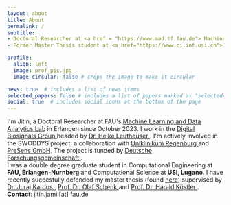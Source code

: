 ```yaml
---
layout: about
title: About
permalink: /
subtitle: 
- Doctoral Researcher at <a href = "https://www.mad.tf.fau.de"> Machine Learning and Data Analytics Lab</a> at FAU, Erlangen.<br>
- Former Master Thesis student at <a href="https://www.ci.inf.usi.ch">Institute of Computing (CI)</a> at USI, Lugano.

profile:
  align: left
  image: prof_pic.jpg
  image_circular: false # crops the image to make it circular

news: true  # includes a list of news items
selected_papers: false # includes a list of papers marked as "selected={true}"
social: true  # includes social icons at the bottom of the page
---
```


I'm Jitin, a Doctoral Researcher at FAU's <a href = "https://www.mad.tf.fau.de"> Machine Learning and Data Analytics Lab</a> in Erlangen since October 2023. I work in the <a href="https://www.mad.tf.fau.de/research/groups/digital-health-biosignals/"> Digital Biosignals Group </a> headed by <a href="http://leutheuser.eu"> Dr. Heike Leutheuser </a>. I'm actively involved in the SWODDYS project, a collaboration with <a href="https://www.ukr.de/en/"> Uniklinikum Regenburg </a> and <a href="https://www.presens.de"> PreSens GmbH</a>. The project is funded by <a href="http://dfg.de"> Deutsche Forschungsgemeinschaft </a>.
<br>
I was a double degree graduate student in Computational Engineering at **FAU, Erlangen-Nurnberg** and Computational Science at **USI, Lugano**. I have recently succesfully defended my master thesis (found  <a href="https://thesis.bul.sbu.usi.ch/theses/2116-2223Jami/pdf?1680767660/">here</a>) supervised by <a href="https://scholar.google.com/citations?user=gEIEcVcAAAAJ&hl=en"> Dr. Juraj Kardos </a>, <a href="https://scholar.google.ch/olaf.schenk"> Prof. Dr. Olaf Schenk </a> and <a href="https://www.cs10.tf.fau.de/person/harald-koestler/"> Prof. Dr. Harald Köstler </a>.
<br>
**Contact**: jitin.jami [at] fau.de